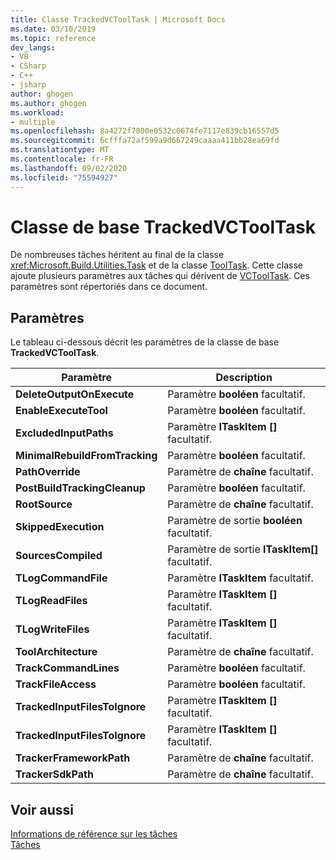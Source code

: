 ```yaml
---
title: Classe TrackedVCToolTask | Microsoft Docs
ms.date: 03/10/2019
ms.topic: reference
dev_langs:
- VB
- CSharp
- C++
- jsharp
author: ghogen
ms.author: ghogen
ms.workload:
- multiple
ms.openlocfilehash: 8a4272f7800e0532c0674fe7117e839cb16557d5
ms.sourcegitcommit: 6cfffa72af599a9d667249caaaa411bb28ea69fd
ms.translationtype: MT
ms.contentlocale: fr-FR
ms.lasthandoff: 09/02/2020
ms.locfileid: "75594927"
---
```

# <a name="trackedvctooltask-base-class"></a>Classe de base TrackedVCToolTask

De nombreuses tâches héritent au final de la classe <xref:Microsoft.Build.Utilities.Task> et de la classe [ToolTask](/dotnet/api/microsoft.build.utilities.tooltask). Cette classe ajoute plusieurs paramètres aux tâches qui dérivent de [VCToolTask](../msbuild/vctooltask-base-class.md). Ces paramètres sont répertoriés dans ce document.

## <a name="parameters"></a>Paramètres

Le tableau ci-dessous décrit les paramètres de la classe de base **TrackedVCToolTask**.

|Paramètre|Description|
|---------------|-----------------|
|**DeleteOutputOnExecute**|Paramètre **booléen** facultatif.|
|**EnableExecuteTool**|Paramètre **booléen** facultatif.|
|**ExcludedInputPaths**|Paramètre **ITaskItem []** facultatif.|
|**MinimalRebuildFromTracking**|Paramètre **booléen** facultatif.|
|**PathOverride**|Paramètre de **chaîne** facultatif.|
|**PostBuildTrackingCleanup**|Paramètre **booléen** facultatif.|
|**RootSource**|Paramètre de **chaîne** facultatif.|
|**SkippedExecution**|Paramètre de sortie **booléen** facultatif.|
|**SourcesCompiled**|Paramètre de sortie **ITaskItem[]** facultatif.|
|**TLogCommandFile**|Paramètre **ITaskItem** facultatif.|
|**TLogReadFiles**|Paramètre **ITaskItem []** facultatif.|
|**TLogWriteFiles**|Paramètre **ITaskItem []** facultatif.|
|**ToolArchitecture**|Paramètre de **chaîne** facultatif.|
|**TrackCommandLines**|Paramètre **booléen** facultatif.|
|**TrackFileAccess**|Paramètre **booléen** facultatif.|
|**TrackedInputFilesToIgnore**|Paramètre **ITaskItem []** facultatif.|
|**TrackedInputFilesToIgnore**|Paramètre **ITaskItem []** facultatif.|
|**TrackerFrameworkPath**|Paramètre de **chaîne** facultatif.|
|**TrackerSdkPath**|Paramètre de **chaîne** facultatif.|

## <a name="see-also"></a>Voir aussi

[Informations de référence sur les tâches](../msbuild/msbuild-task-reference.md)<br/>
[Tâches](../msbuild/msbuild-tasks.md)
